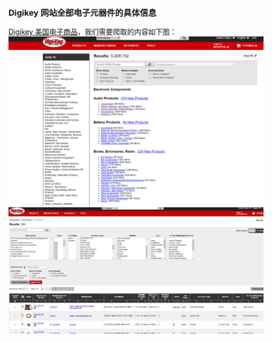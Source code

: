 ### Digikey 网站全部电子元器件的具体信息
[Digikey 美国电子商品](https://www.digikey.com/products/en)，我们需要爬取的内容如下图：<br>
![首页](https://github.com/afrunk/spiderClock/blob/master/OtherDoc/1.png)
![具体商品信息页](https://github.com/afrunk/spiderClock/blob/master/OtherDoc/2.png)

